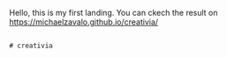 Hello, this is my first landing. You can ckech the result on https://michaelzavalo.github.io/creativia/



                                                                                             # creativia



